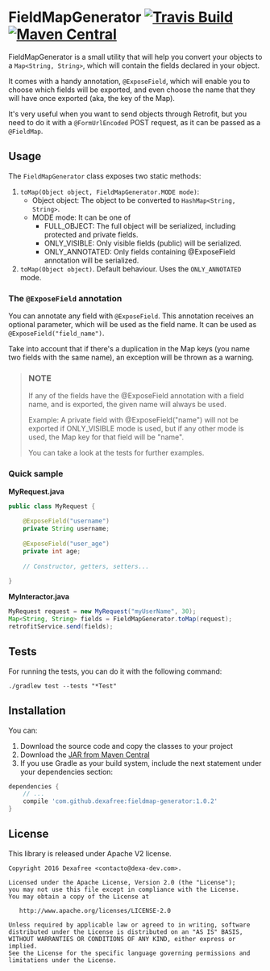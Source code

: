 # FieldMapGenerator [![Travis Build](https://travis-ci.org/dexafree/fieldmap-generator.svg)](https://travis-ci.org/dexafree/fieldmap-generator) [![Maven Central](https://maven-badges.herokuapp.com/maven-central/com.github.dexafree/fieldmap-generator/badge.svg?style=flat)](https://maven-badges.herokuapp.com/maven-central/com.github.dexafree/fieldmap-generator)

FieldMapGenerator is a small utility that will help you convert your objects to a `Map<String, String>`, which will 
contain the fields declared in your object.

It comes with a handy annotation, `@ExposeField`, which will enable you to choose which fields will be exported, and even
choose the name that they will have once exported (aka, the key of the Map).

It's very useful when you want to send objects through Retrofit, but you need to do it with a `@FormUrlEncoded` POST request, 
as it can be passed as a `@FieldMap`.

## Usage

The `FieldMapGenerator` class exposes two static methods:

1. `toMap(Object object, FieldMapGenerator.MODE mode)`:
    * Object object: The object to be converted to `HashMap<String, String>`.
    * MODE mode: It can be one of 
         * FULL_OBJECT: The full object will be serialized, including protected and private fields.
         * ONLY_VISIBLE: Only visible fields (public) will be serialized.
         * ONLY_ANNOTATED: Only fields containing @ExposeField annotation will be serialized.
2. `toMap(Object object)`. Default behaviour. Uses the `ONLY_ANNOTATED` mode.

### The `@ExposeField` annotation

You can annotate any field with `@ExposeField`. This annotation receives an optional parameter, which will be used as the field
name. It can be used as `@ExposeField("field_name")`.

Take into account that if there's a duplication in the Map keys (you name two fields with the same name), an exception
will be thrown as a warning.

> ### NOTE
> If any of the fields have the @ExposeField annotation with a field name, and is exported, the given name will always be used.
>
> Example: A private field with @ExposeField("name") will not be exported if ONLY_VISIBLE mode is used, but if any other mode
> is used, the Map key for that field will be "name".
>
> You can take a look at the tests for further examples.

### Quick sample

**MyRequest.java**

```java
public class MyRequest {
    
    @ExposeField("username")
    private String username;
    
    @ExposeField("user_age")
    private int age;
    
    // Constructor, getters, setters...
    
}
```

**MyInteractor.java**

```java
MyRequest request = new MyRequest("myUserName", 30);
Map<String, String> fields = FieldMapGenerator.toMap(request);
retrofitService.send(fields);
```


## Tests

For running the tests, you can do it with the following command:

```
./gradlew test --tests "*Test"
```

## Installation

You can:
 
1. Download the source code and copy the classes to your project
2. Download the [JAR from Maven Central](http://search.maven.org/#search%7Cga%7C1%7Ca%3A%22fieldmap-generator%22) 
3. If you use Gradle as your build system, include the next statement under your dependencies section:

```groovy
dependencies {
    // ...
    compile 'com.github.dexafree:fieldmap-generator:1.0.2'
}
```

## License

This library is released under Apache V2 license.

```
Copyright 2016 Dexafree <contacto@dexa-dev.com>.

Licensed under the Apache License, Version 2.0 (the "License");
you may not use this file except in compliance with the License.
You may obtain a copy of the License at

   http://www.apache.org/licenses/LICENSE-2.0

Unless required by applicable law or agreed to in writing, software
distributed under the License is distributed on an "AS IS" BASIS,
WITHOUT WARRANTIES OR CONDITIONS OF ANY KIND, either express or implied.
See the License for the specific language governing permissions and
limitations under the License.
```